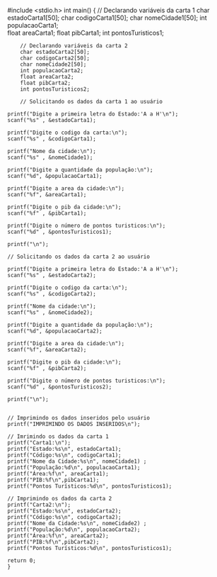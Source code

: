 #include <stdio.h>
    int main() {
        // Declarando variáveis da carta 1
        char estadoCarta1[50];
        char codigoCarta1[50];
        char nomeCidade1[50];
        int  populacaoCarta1;  
        float areaCarta1;
        float pibCarta1;
        int pontosTuristicos1;

        // Declarando variáveis da carta 2
        char estadoCarta2[50];
        char codigoCarta2[50];
        char nomeCidade2[50];
        int populacaoCarta2;
        float areaCarta2;
        float pibCarta2;
        int pontosTuristicos2;

        // Solicitando os dados da carta 1 ao usuário

    printf("Digite a primeira letra do Estado:'A a H'\n");
    scanf("%s" , &estadoCarta1);

    printf("Digite o codigo da carta:\n");
    scanf("%s" , &codigoCarta1);

    printf("Nome da cidade:\n");
    scanf("%s" , &nomeCidade1);

    printf("Digite a quantidade da população:\n");
    scanf("%d", &populacaoCarta1);

    printf("Digite a area da cidade:\n");
    scanf("%f", &areaCarta1);

    printf("Digite o pib da cidade:\n");
    scanf("%f" , &pibCarta1);

    printf("Digite o número de pontos turisticos:\n");
    scanf("%d" , &pontosTuristicos1);

    printf("\n");

    // Solicitando os dados da carta 2 ao usuário

    printf("Digite a primeira letra do Estado:'A a H'\n");
    scanf("%s" , &estadoCarta2);

    printf("Digite o codigo da carta:\n");
    scanf("%s" , &codigoCarta2);

    printf("Nome da cidade:\n");
    scanf("%s" , &nomeCidade2);

    printf("Digite a quantidade da população:\n");
    scanf("%d", &populacaoCarta2);

    printf("Digite a area da cidade:\n");
    scanf("%f", &areaCarta2);

    printf("Digite o pib da cidade:\n");
    scanf("%f" , &pibCarta2);

    printf("Digite o número de pontos turisticos:\n");
    scanf("%d" , &pontosTuristicos2);

    printf("\n");


    // Imprimindo os dados inseridos pelo usuário
    printf("IMPRIMINDO OS DADOS INSERIDOS\n");

    // Imrimindo os dados da carta 1
    printf("Carta1:\n");
    printf("Estado:%s\n", estadoCarta1);
    printf("Código:%s\n", codigoCarta1);
    printf("Nome da Cidade:%s\n", nomeCidade1) ;
    printf("População:%d\n", populacaoCarta1);
    printf("Área:%f\n", areaCarta1);
    printf("PIB:%f\n",pibCarta1);
    printf("Pontos Turísticos:%d\n", pontosTuristicos1);

    // Imprimindo os dados da carta 2
    printf("Carta2:\n");
    printf("Estado:%s\n", estadoCarta2);
    printf("Código:%s\n", codigoCarta2);
    printf("Nome da Cidade:%s\n", nomeCidade2) ;
    printf("População:%d\n", populacaoCarta2);
    printf("Área:%f\n", areaCarta2);
    printf("PIB:%f\n",pibCarta2);
    printf("Pontos Turísticos:%d\n", pontosTuristicos1);

    return 0;
    }

